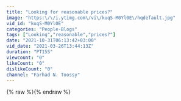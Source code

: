 ```yaml
---
title: "Looking for reasonable prices?"
image: "https:\/\/i.ytimg.com\/vi\/kuqS-M0Yl0E\/hqdefault.jpg"
vid_id: "kuqS-M0Yl0E"
categories: "People-Blogs"
tags: ["Looking","reasonable","prices?"]
date: "2021-10-31T06:13:42+03:00"
vid_date: "2021-03-26T13:44:13Z"
duration: "PT15S"
viewcount: "0"
likeCount: "0"
dislikeCount: "0"
channel: "Farhad N. Toossy"
---
```

{% raw %}{% endraw %}
